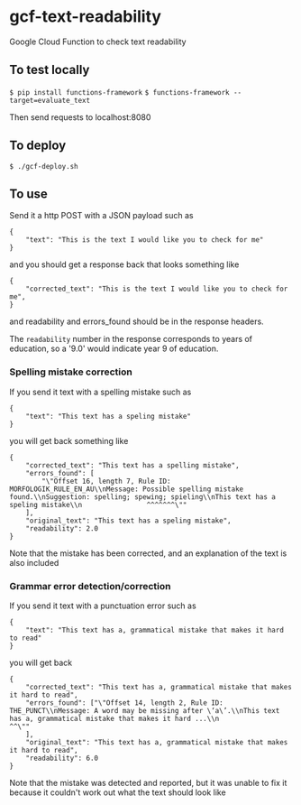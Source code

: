 # gcf-text-readability
Google Cloud Function to check text readability

## To test locally

`$ pip install functions-framework`
`$ functions-framework --target=evaluate_text`

Then send requests to localhost:8080

## To deploy

`$ ./gcf-deploy.sh`

## To use

Send it a http POST with a JSON payload such as 
```
{
    "text": "This is the text I would like you to check for me"
}
```

and you should get a response back that looks something like
```
{
    "corrected_text": "This is the text I would like you to check for me",
}
```

and readability and errors_found should be in the response headers.

The `readability` number in the response corresponds to years of education, so a '9.0' would indicate year 9 of education.

### Spelling mistake correction

If you send it text with a spelling mistake such as 
```
{
    "text": "This text has a speling mistake"
}
```
you will get back something like
```
{
    "corrected_text": "This text has a spelling mistake",
    "errors_found": [
        "\"Offset 16, length 7, Rule ID: MORFOLOGIK_RULE_EN_AU\\nMessage: Possible spelling mistake found.\\nSuggestion: spelling; spewing; spieling\\nThis text has a speling mistake\\n                ^^^^^^^\""
    ],
    "original_text": "This text has a speling mistake",
    "readability": 2.0
}
```
Note that the mistake has been corrected, and an explanation of the text is also included

### Grammar error detection/correction

If you send it text with a punctuation error such as
```
{
    "text": "This text has a, grammatical mistake that makes it hard to read"
}
```
you will get back
```
{
    "corrected_text": "This text has a, grammatical mistake that makes it hard to read",
    "errors_found": ["\"Offset 14, length 2, Rule ID: THE_PUNCT\\nMessage: A word may be missing after \‘a\’.\\nThis text has a, grammatical mistake that makes it hard ...\\n              ^^\""
    ],
    "original_text": "This text has a, grammatical mistake that makes it hard to read",
    "readability": 6.0
}
```
Note that the mistake was detected and reported, but it was unable to fix it because it couldn't work out what the text should look like


